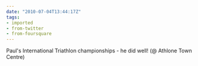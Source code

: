 ```yaml
---
date: "2010-07-04T13:44:17Z"
tags:
- imported
- from-twitter
- from-foursquare
---
```

Paul's International Triathlon championships - he did well! \(@ Athlone Town Centre)
